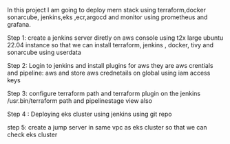 In this project I am going to deploy mern stack using terraform,docker sonarcube, jenkins,eks ,ecr,argocd and monitor using prometheus and grafana.

Step 1: create a jenkins server diretly on aws console using t2x large ubuntu 22.04 instance so that we can install terraform, jenkins , docker, tivy and sonarcube using userdata

Step 2: Login to jenkins and install plugins for aws they are aws crentials and pipeline: aws and store aws crednetails on global using iam access keys

Step 3: configure terraform path and terraform plugin on the jenkins /usr.bin/terraform path and pipelinestage view also 

Step 4 : Deploying eks cluster using jenkins using git repo 

step 5: create a jump server in same vpc as eks cluster so that we can check eks cluster